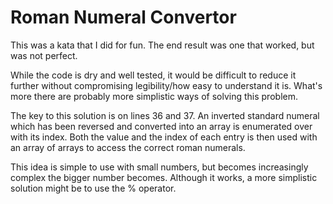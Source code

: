 # Roman Numeral Convertor
This was a kata that I did for fun. The end result was one that worked, but was
not perfect.

While the code is dry and well tested, it would be difficult to reduce it further
without compromising legibility/how easy to understand it is. What's more there
are probably more simplistic ways of solving this problem.

The key to this solution is on lines 36 and 37. An inverted standard numeral which
has been reversed and converted into an array is enumerated over with its index.
Both the value and the index of each entry is then used with an array of
arrays to access the correct roman numerals.

This idea is simple to use with small numbers, but becomes increasingly complex
the bigger number becomes. Although it works, a more simplistic solution might
be to use the % operator. 
